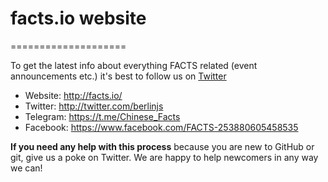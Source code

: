 # facts.io website
====================

To get the latest info about everything FACTS related (event announcements etc.)
it's best to follow us on [Twitter](http://twitter.com/berlinjs)

* Website: http://facts.io/
* Twitter: http://twitter.com/berlinjs
* Telegram: https://t.me/Chinese_Facts
* Facebook: https://www.facebook.com/FACTS-253880605458535


**If you need any help with this process** because you are new to GitHub or git,
give us a poke on Twitter. We are happy to help newcomers in any way we can!